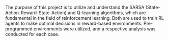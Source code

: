
The purpose of this project is to utilize and understand the SARSA (State-Action-Reward-State-Action) and Q-learning algorithms, which are fundamental in the field of reinforcement learning. Both are used to train RL agents to make optimal decisions in reward-based environments. Pre-programmed environments were utilized, and a respective analysis was conducted for each case.
